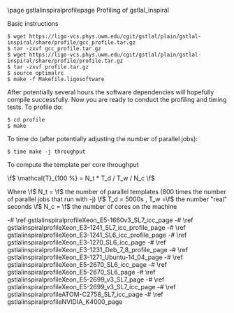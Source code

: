 \page gstlalinspiralprofilepage Profiling of gstlal_inspiral

Basic instructions

	$ wget https://ligo-vcs.phys.uwm.edu/cgit/gstlal/plain/gstlal-inspiral/share/profile/gcc_profile.tar.gz
	$ tar -zxvf gcc_profile.tar.gz	
	$ wget https://ligo-vcs.phys.uwm.edu/cgit/gstlal/plain/gstlal-inspiral/share/profile/profile.tar.gz
	$ tar -zxvf profile.tar.gz
	$ source optimalrc
	$ make -f Makefile.ligosoftware

After potentially several hours the software dependencies will hopefully compile successfully.  Now you are ready to conduct the profiling and timing tests.  To profile do:

	$ cd profile
	$ make

To time do (after potentially adjusting the number of parallel jobs):

	$ time make -j throughput

To compute the template per core throughput

\f$ \mathcal{T}_{100 \%} = N_t * T_d / T_w / N_c \f$

Where \f$ N_t = \f$ the number of parallel templates (800 times the number of parallel jobs that run with -j)  \f$ T_d = 5000s \, T_w =\f$ the number "real" seconds \f$ N_c = \f$ the number of cores on the machine

-# \ref gstlalinspiralprofileXeon_E5-1660v3_SL7_icc_page
-# \ref gstlalinspiralprofileXeon_E3-1241_SL7_icc_profile_page
-# \ref gstlalinspiralprofileXeon_E3-1241_SL6_icc_profile_page
-# \ref gstlalinspiralprofileXeon_E3-1270_SL6_icc_page
-# \ref gstlalinspiralprofileXeon_E3-1231_Deb_7_8_profile_page
-# \ref gstlalinspiralprofileXeon_E3-1271_Ubuntu-14_04_page
-# \ref gstlalinspiralprofileXeon_E5-2670_SL6_icc_page
-# \ref gstlalinspiralprofileXeon_E5-2670_SL6_page
-# \ref gstlalinspiralprofileXeon_E5-2699_v3_SL7_page
-# \ref gstlalinspiralprofileXeon_E5-2699_v3_SL7_icc_page
-# \ref gstlalinspiralprofileATOM-C2758_SL7_icc_page
-# \ref gstlalinspiralprofileNVIDIA_K4000_page

